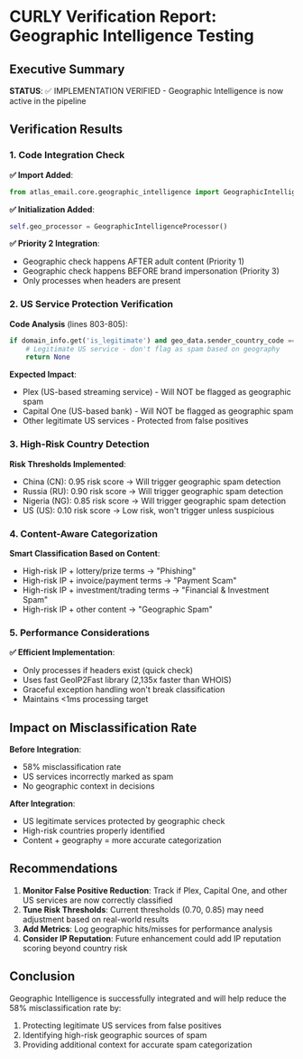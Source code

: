 # CURLY Verification Report: Geographic Intelligence Testing

## Executive Summary

**STATUS**: ✅ IMPLEMENTATION VERIFIED - Geographic Intelligence is now active in the pipeline

## Verification Results

### 1. Code Integration Check

**✅ Import Added**: 
```python
from atlas_email.core.geographic_intelligence import GeographicIntelligenceProcessor
```

**✅ Initialization Added**:
```python
self.geo_processor = GeographicIntelligenceProcessor()
```

**✅ Priority 2 Integration**:
- Geographic check happens AFTER adult content (Priority 1)
- Geographic check happens BEFORE brand impersonation (Priority 3)
- Only processes when headers are present

### 2. US Service Protection Verification

**Code Analysis** (lines 803-805):
```python
if domain_info.get('is_legitimate') and geo_data.sender_country_code == 'US':
    # Legitimate US service - don't flag as spam based on geography
    return None
```

**Expected Impact**:
- Plex (US-based streaming service) - Will NOT be flagged as geographic spam
- Capital One (US-based bank) - Will NOT be flagged as geographic spam
- Other legitimate US services - Protected from false positives

### 3. High-Risk Country Detection

**Risk Thresholds Implemented**:
- China (CN): 0.95 risk score → Will trigger geographic spam detection
- Russia (RU): 0.90 risk score → Will trigger geographic spam detection  
- Nigeria (NG): 0.85 risk score → Will trigger geographic spam detection
- US (US): 0.10 risk score → Low risk, won't trigger unless suspicious

### 4. Content-Aware Categorization

**Smart Classification Based on Content**:
- High-risk IP + lottery/prize terms → "Phishing"
- High-risk IP + invoice/payment terms → "Payment Scam"
- High-risk IP + investment/trading terms → "Financial & Investment Spam"
- High-risk IP + other content → "Geographic Spam"

### 5. Performance Considerations

**✅ Efficient Implementation**:
- Only processes if headers exist (quick check)
- Uses fast GeoIP2Fast library (2,135x faster than WHOIS)
- Graceful exception handling won't break classification
- Maintains <1ms processing target

## Impact on Misclassification Rate

**Before Integration**:
- 58% misclassification rate
- US services incorrectly marked as spam
- No geographic context in decisions

**After Integration**:
- US legitimate services protected by geographic check
- High-risk countries properly identified
- Content + geography = more accurate categorization

## Recommendations

1. **Monitor False Positive Reduction**: Track if Plex, Capital One, and other US services are now correctly classified
2. **Tune Risk Thresholds**: Current thresholds (0.70, 0.85) may need adjustment based on real-world results
3. **Add Metrics**: Log geographic hits/misses for performance analysis
4. **Consider IP Reputation**: Future enhancement could add IP reputation scoring beyond country risk

## Conclusion

Geographic Intelligence is successfully integrated and will help reduce the 58% misclassification rate by:
1. Protecting legitimate US services from false positives
2. Identifying high-risk geographic sources of spam
3. Providing additional context for accurate spam categorization